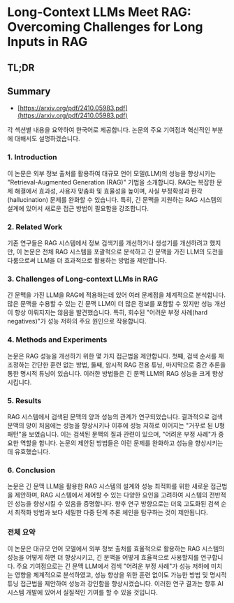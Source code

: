 # Long-Context LLMs Meet RAG: Overcoming Challenges for Long Inputs in RAG
## TL;DR
## Summary
- [https://arxiv.org/pdf/2410.05983.pdf](https://arxiv.org/pdf/2410.05983.pdf)

각 섹션별 내용을 요약하여 한국어로 제공합니다. 논문의 주요 기여점과 혁신적인 부분에 대해서도 설명하겠습니다.

### 1. Introduction
이 논문은 외부 정보 출처를 활용하여 대규모 언어 모델(LLM)의 성능을 향상시키는 "Retrieval-Augmented Generation (RAG)" 기법을 소개합니다. RAG는 복잡한 문제 해결에서 효과성, 사용자 맞춤화 및 효율성을 높이며, 사실 부정확성과 환각(hallucination) 문제를 완화할 수 있습니다. 특히, 긴 문맥을 지원하는 RAG 시스템의 설계에 있어서 새로운 접근 방법이 필요함을 강조합니다.

### 2. Related Work
기존 연구들은 RAG 시스템에서 정보 검색기를 개선하거나 생성기를 개선하려고 했지만, 이 논문은 전체 RAG 시스템을 포괄적으로 분석하고 긴 문맥을 가진 LLM의 도전을 다룸으로써 LLM을 더 효과적으로 활용하는 방법을 제안합니다.

### 3. Challenges of Long-context LLMs in RAG
긴 문맥을 가진 LLM을 RAG에 적용하는데 있어 여러 문제점을 체계적으로 분석합니다. 많은 문맥을 수용할 수 있는 긴 문맥 LLM이 더 많은 정보를 포함할 수 있지만 성능 개선이 항상 이뤄지지는 않음을 발견했습니다. 특히, 회수된 "어려운 부정 사례(hard negatives)"가 성능 저하의 주요 원인으로 작용합니다.

### 4. Methods and Experiments
논문은 RAG 성능을 개선하기 위한 몇 가지 접근법을 제안합니다. 첫째, 검색 순서를 재조정하는 간단한 훈련 없는 방법, 둘째, 암시적 RAG 전용 튜닝, 마지막으로 중간 추론을 통한 명시적 튜닝이 있습니다. 이러한 방법들은 긴 문맥 LLM의 RAG 성능을 크게 향상시킵니다.

### 5. Results
RAG 시스템에서 검색된 문맥의 양과 성능의 관계가 연구되었습니다. 결과적으로 검색 문맥의 양이 처음에는 성능을 향상시키나 이후에 성능 저하로 이어지는 "거꾸로 된 U형 패턴"을 보였습니다. 이는 검색된 문맥의 질과 관련이 있으며, "어려운 부정 사례"가 중요한 역할을 합니다. 논문의 제안된 방법들은 이런 문제를 완화하고 성능을 향상시키는데 유효했습니다.

### 6. Conclusion
논문은 긴 문맥 LLM을 활용한 RAG 시스템의 설계와 성능 최적화를 위한 새로운 접근법을 제안하며, RAG 시스템에서 제어할 수 있는 다양한 요인을 고려하여 시스템의 전반적인 성능을 향상시킬 수 있음을 증명합니다. 향후 연구 방향으로는 더욱 고도화된 검색 순서 최적화 방법과 보다 세밀한 다중 단계 추론 체인을 탐구하는 것이 제안됩니다.

### 전체 요약
이 논문은 대규모 언어 모델에서 외부 정보 출처를 효율적으로 활용하는 RAG 시스템의 성능을 어떻게 하면 더 향상시키고, 긴 문맥을 어떻게 효율적으로 사용할지를 연구합니다. 주요 기여점으로는 긴 문맥 LLM에서 검색 "어려운 부정 사례"가 성능 저하에 미치는 영향을 체계적으로 분석하였고, 성능 향상을 위한 훈련 없이도 가능한 방법 및 명시적 튜닝 접근법을 제안하여 성능과 강인함을 향상시켰습니다. 이러한 연구 결과는 향후 AI 시스템 개발에 있어서 실질적인 기여를 할 수 있을 것입니다.